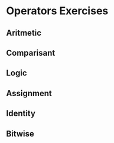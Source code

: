 # Operators Exercises

## Aritmetic

## Comparisant

## Logic

## Assignment 
<!-- assignment and shortcuts or aritmetic-->

## Identity 

## Bitwise